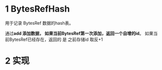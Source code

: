 # 1 BytesRefHash

用于记录 BytesRef 数据的hash表。

通过**add **添加数据， 如果当前BytesRef第一次添加，返回一个自增的**id**。
如果当前BytesRef已经存在，返回的 是 之前存储id 取反+1



# 2 实现

